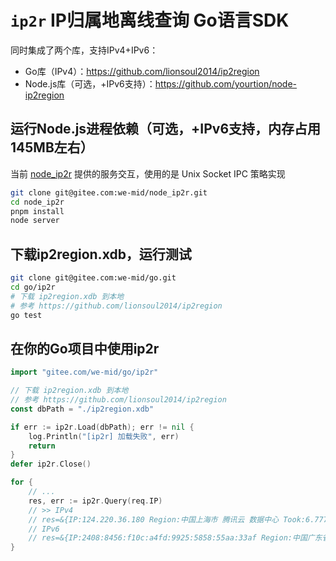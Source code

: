 # `ip2r` IP归属地离线查询 Go语言SDK

同时集成了两个库，支持IPv4+IPv6：

- Go库（IPv4）：https://github.com/lionsoul2014/ip2region
- Node.js库（可选，+IPv6支持）：https://github.com/yourtion/node-ip2region

## 运行Node.js进程依赖（可选，+IPv6支持，内存占用145MB左右）

当前 [node_ip2r](https://gitee.com/we-mid/node_ip2r) 提供的服务交互，使用的是 Unix Socket IPC 策略实现

```sh
git clone git@gitee.com:we-mid/node_ip2r.git
cd node_ip2r
pnpm install
node server
```

## 下载ip2region.xdb，运行测试

```sh
git clone git@gitee.com:we-mid/go.git
cd go/ip2r
# 下载 ip2region.xdb 到本地
# 参考 https://github.com/lionsoul2014/ip2region
go test
```

## 在你的Go项目中使用ip2r

```go
import "gitee.com/we-mid/go/ip2r"

// 下载 ip2region.xdb 到本地
// 参考 https://github.com/lionsoul2014/ip2region
const dbPath = "./ip2region.xdb"

if err := ip2r.Load(dbPath); err != nil {
	log.Println("[ip2r] 加载失败", err)
	return
}
defer ip2r.Close()

for {
	// ...
	res, err := ip2r.Query(req.IP)
	// >> IPv4
	// res=&{IP:124.220.36.180 Region:中国上海市 腾讯云 数据中心 Took:6.777µs}
	// IPv6
	// res=&{IP:2408:8456:f10c:a4fd:9925:5858:55aa:33af Region:中国广东省中山市 中国联通3GNET网络 Took:689.283µs}
}
```
